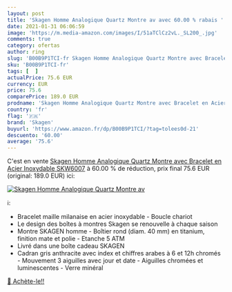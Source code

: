 ```yaml
---
layout: post
title: 'Skagen Homme Analogique Quartz Montre av avec 60.00 % rabais '
date: 2021-01-31 06:06:59
image: 'https://m.media-amazon.com/images/I/51aTClCz2vL._SL200_.jpg'
comments: true
category: ofertas
author: ring
slug: 'B00B9P1TCI-fr Skagen Homme Analogique Quartz Montre avec Bracelet en...'
sku: 'B00B9P1TCI-fr'
tags: [  ]
actualPrice: 75.6 EUR
currency: EUR
price: 75.6
comparePrice: 189.0 EUR
prodname: 'Skagen Homme Analogique Quartz Montre avec Bracelet en Acier Inoxydable SKW6007'
country: 'fr'
flag: '🇫🇷'
brand: 'Skagen'
buyurl: 'https://www.amazon.fr/dp/B00B9P1TCI/?tag=tolees0d-21'
descuento: '60.00'
average: '75.6'
---
```


C'est en vente [Skagen Homme Analogique Quartz Montre avec Bracelet en Acier Inoxydable SKW6007](https://www.amazon.fr/dp/B00B9P1TCI/?tag=tolees0d-21)  à  60.00 % de réduction, prix final  75.6 EUR (original: 189.0 EUR) ici:

[![Skagen Homme Analogique Quartz Montre av](https://m.media-amazon.com/images/I/51aTClCz2vL._SL200_.jpg)](https://www.amazon.fr/dp/B00B9P1TCI/?tag=tolees0d-21)

ℹ️:

- Bracelet maille milanaise en acier inoxydable - Boucle chariot
- Le design des boîtes à montres Skagen se renouvelle à chaque saison
- Montre SKAGEN homme - Boîtier rond (diam. 40 mm) en titanium, finition mate et polie - Etanche 5 ATM
- Livré dans une boîte cadeau SKAGEN
- Cadran gris anthracite avec index et chiffres arabes à 6 et 12h chromés - Mouvement 3 aiguilles avec jour et date - Aiguilles chromées et luminescentes - Verre minéral

[🛒 Achète-le!!](https://www.amazon.fr/dp/B00B9P1TCI/?tag=tolees0d-21)
